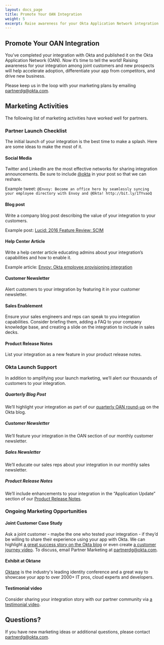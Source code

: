 ```yaml
---
layout: docs_page
title: Promote Your OAN Integration
weight: 5
excerpt: Raise awareness for your Okta Application Network integration among joint customers and new prospects to accelerate adoption, differentiate your app from competitors, and drive new business.
---
```


## Promote Your OAN Integration

You’ve completed your integration with Okta and published it on the Okta Application Network (OAN). Now it’s time to tell the world! 
Raising awareness for your integration among joint customers and new prospects will help accelerate adoption, differentiate your app from competitors, and drive new business. 

Please keep us in the loop with your marketing plans by emailing partnerdg@okta.com.

## Marketing Activities

The following list of marketing activities have worked well for partners. 

### Partner Launch Checklist

The initial launch of your integration is the best time to make a splash. Here are some ideas to make the most of it. 

#### Social Media

Twitter and LinkedIn are the most effective networks for sharing integration announcements. Be sure to include [@okta](https://twitter.com/okta) in your post so that we can reshare. 

Example tweet: 
`@Envoy: Become an office hero by seamlessly syncing your employee directory with Envoy and @Okta! http://bit.ly/1TYvaoQ` 

#### Blog post

Write a company blog post describing the value of your integration to your customers.

Example post: [Lucid: 2016 Feature Review: SCIM](https://www.lucidchart.com/blog/feature-review-scim)

#### Help Center Article

Write a help center article educating admins about your integration’s capabilities and how to enable it.

Example article: [Envoy: Okta employee provisioning integration](https://help.envoy.com/okta-employee-provisioning-integration/)

#### Customer Newsletter

Alert customers to your integration by featuring it in your customer newsletter.

#### Sales Enablement

Ensure your sales engineers and reps can speak to you integration capabilities. 
Consider briefing them, adding a FAQ to your company knowledge base, and creating a slide on the integration to include in sales decks. 

#### Product Release Notes

List your integration as a new feature in your product release notes. 

### Okta Launch Support

In addition to amplifying your launch marketing, we’ll alert our thousands of customers to your integration. 

##### Quarterly Blog Post

We’ll highlight your integration as part of our [quarterly OAN round-up](https://www.okta.com/blog/2016/12/seeing-success-in-oktas-scim-provisioning-program/) on the Okta blog.

##### Customer Newsletter

We’ll feature your integration in the OAN section of our monthly customer newsletter.

##### Sales Newsletter

We’ll educate our sales reps about your integration in our monthly sales newsletter.

##### Product Release Notes

We’ll include enhancements to your integration in the “Application Update” section of our [Product Release Notes](https://support.okta.com/help/articles/Knowledge_Article/Okta-Production-Release-2017-02).

### Ongoing Marketing Opportunities

#### Joint Customer Case Study

Ask a joint customer - maybe the one who tested your integration - if they’d be willing to share their experience using your app with Okta. 
We can highlight [a great success story on the Okta blog](https://www.okta.com/blog/2016/12/afge-employees-and-members-seamlessly-access-their-applications-and-benefits-with-okta/) or even create [a customer journey video](https://www.okta.com/customers/).
To discuss, email Partner Marketing at <partnerdg@okta.com>.

#### Exhibit at Oktane

[Oktane](https://www.okta.com/oktane17/) is the industry's leading identity conference and a great way to showcase your app to over 2000+ IT pros, cloud experts and developers.

#### Testimonial video

Consider sharing your integration story with our partner community via [a testimonial video](https://www.okta.com/partners/partner-testimonials/).

## Questions?

If you have new marketing ideas or additional questions, please contact <partnerdg@okta.com>.

